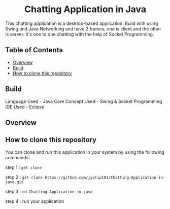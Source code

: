 <h1 align="center">Chatting Application in Java</h1>

 This chatting application is a desktop-based application. Build with using Swing and Java Networking and have 2 frames, 
 one is client and the other is server. It's one to one chatting with the help of Socket Programming.

<!-- TABLE OF CONTENTS -->

## Table of Contents

<!-- - [Demo](#demo) -->
- [Overview](#overview) 
- [Build](#build)
- [How to clone this repository](#how-to-clone-this-repository)

<!-- DEMO -->
<!-- 
## Demo

[Todo App](https://jyotip101.github.io/Todo-App-in-ReactJS)  
 -->
<!-- Build  -->

## Build  
 
Language Used -  Java Core 
Concept Used - Swing & Socket Programming
IDE Used - Eclipse

<!-- OVERVIEW -->

## Overview 

## How to clone this repository

You can clone and run this application in your system by using the following commands:

step 1 : `get clone`

step 2 : `git clone https://github.com/jyotip101/Chatting-Application-in-java.git`

step 3 : `cd Chatting-Application-in-java`

step 4 : run your application
 
